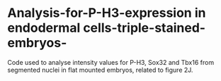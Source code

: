 # Analysis-for-P-H3-expression in endodermal cells-triple-stained-embryos-


Code used to analyse intensity values for P-H3, Sox32 and Tbx16 from segmented nuclei in flat mounted embryos, related to figure 2J.
